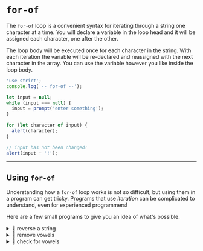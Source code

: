 # `for-of`

The `for-of` loop is a convenient syntax for iterating through a string one
character at a time. You will declare a variable in the loop head and it will be
assigned each character, one after the other.

The loop body will be executed once for each character in the string. With each
iteration the variable will be re-declared and reassigned with the next
character in the array. You can use the variable however you like inside the
loop body.

```js
'use strict';
console.log('-- for-of --');

let input = null;
while (input === null) {
  input = prompt('enter something');
}

for (let character of input) {
  alert(character);
}

// input has not been changed!
alert(input + '!');
```

---

## Using `for-of`

Understanding how a `for-of` loop works is not so difficult, but using them in a
program can get tricky. Programs that use _iteration_ can be complicated to
understand, even for experienced programmers!

Here are a few small programs to give you an idea of what's possible.

<details>
<summary>🥚 reverse a string</summary>

```js
'use strict';
console.log('-- for-of: reverse a string --');

let input = null;
while (input === null) {
  input = prompt('enter something');
}

let reversed = '';
for (let character of input) {
  reversed = character + reversed;
}

alert(input + ' -> ' + reversed);
```

</details>
<details>
<summary>🥚 remove vowels</summary>

```js
'use strict';
console.log('-- for-of: remove vowels --');

let input = null;
while (input === null) {
  input = prompt('enter something, all vowels will be removed');
}

let noVowels = '';
for (let character of input) {
  if ('aeiouAEIOU'.includes(character)) {
    continue;
  }
  noVowels = noVowels + character;
}

alert(input + ' -> ' + noVowels);
```

</details>
<details>
<summary>🥚 check for vowels</summary>

```js
'use strict';
console.log('-- for-of: check for vowels --');

let input = null;
while (input === null) {
  input = prompt(
    'enter something, the program will check if it has any vowels',
  );
}

let hasVowels = false;
for (let character of input) {
  if ('aeiouAEIOU'.includes(character)) {
    hasVowels = true;
    break;
  }
}

if (hasVowels) {
  alert('"' + input + '" has vowels');
} else {
  alert('"' + input + '" does not have vowels');
}
```

</details>
